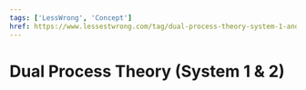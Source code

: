 ```yaml
---
tags: ['LessWrong', 'Concept']
href: https://www.lessestwrong.com/tag/dual-process-theory-system-1-and-system-2
---
```


# Dual Process Theory (System 1 & 2)
